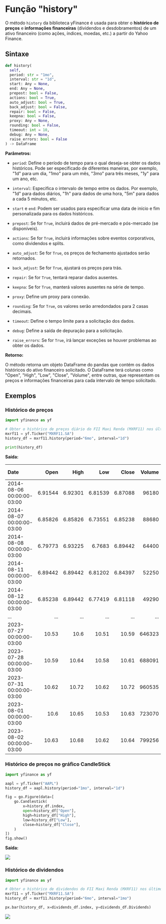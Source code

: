 # Função "history"

O método `history` da biblioteca yFinance é usada para obter o **histórico de preços** e **informações financeiras** (dividendos e desdobramentos) de um ativo financeiro (como ações, índices, moedas, etc.) a partir do Yahoo Finance.

## **Sintaxe**

```python
def history(
  self,
  period: str = "1mo",
  interval: str = "1d",
  start: Any = None,
  end: Any = None,
  prepost: bool = False,
  actions: bool = True,
  auto_adjust: bool = True,
  back_adjust: bool = False,
  repair: bool = False,
  keepna: bool = False,
  proxy: Any = None,
  rounding: bool = False,
  timeout: int = 10,
  debug: Any = None,
  raise_errors: bool = False
) -> DataFrame
```

**Parâmetros:**

- `period`: Define o período de tempo para o qual deseja-se obter os dados históricos. Pode ser especificado de diferentes maneiras, por exemplo, "1d" para um dia, "1mo" para um mês, "3mo" para três meses, "1y" para um ano, etc.

- `interval`: Especifica o intervalo de tempo entre os dados. Por exemplo, "1d" para dados diários, "1h" para dados de uma hora, "5m" para dados a cada 5 minutos, etc.

- `start` e `end`: Podem ser usados para especificar uma data de início e fim personalizada para os dados históricos.

- `prepost`: Se for `True`, incluirá dados de pré-mercado e pós-mercado (se disponíveis).

- `actions`: Se for `True`, incluirá informações sobre eventos corporativos, como dividendos e splits.

- `auto_adjust`: Se for `True`, os preços de fechamento ajustados serão retornados.

- `back_adjust`: Se for `True`, ajustará os preços para trás.

- `repair`: Se for `True`, tentará reparar dados ausentes.

- `keepna`: Se for `True`, manterá valores ausentes na série de tempo.

- `proxy`: Define um proxy para conexão.

- `rounding`: Se for `True`, os valores serão arredondados para 2 casas decimais.

- `timeout`: Define o tempo limite para a solicitação dos dados.

- `debug`: Define a saída de depuração para a solicitação.

- `raise_errors`: Se for `True`, irá lançar exceções se houver problemas ao obter os dados.

**Retorno:**

O método retorna um objeto DataFrame do pandas que contém os dados históricos do ativo financeiro solicitado. O DataFrame terá colunas como "Open", "High", "Low", "Close", "Volume", entre outras, que representam os preços e informações financeiras para cada intervalo de tempo solicitado.

## **Exemplos**

### **Histórico de preços**

```python
import yfinance as yf

# Obter o histórico de preços diário do FII Maxi Renda (MXRF11) nos últimos 6 meses
mxrf11 = yf.Ticker("MXRF11.SA")
history_df = mxrf11.history(period="6mo", interval="1d")

print(history_df)
```

**Saída:**

| Date                      |    Open |    High |     Low |   Close | Volume | Dividends | Stock Splits |
| :------------------------ | ------: | ------: | ------: | ------: | -----: | --------: | -----------: |
| 2014-08-06 00:00:00-03:00 | 6.91544 | 6.92301 | 6.81539 | 6.87088 |  96180 |         0 |            0 |
| 2014-08-07 00:00:00-03:00 | 6.85826 | 6.85826 | 6.73551 | 6.85238 |  88680 |         0 |            0 |
| 2014-08-08 00:00:00-03:00 | 6.79773 | 6.93225 |  6.7683 | 6.89442 |  64400 |         0 |            0 |
| 2014-08-11 00:00:00-03:00 | 6.89442 | 6.89442 | 6.81202 | 6.84397 |  52250 |         0 |            0 |
| 2014-08-12 00:00:00-03:00 | 6.85238 | 6.89442 | 6.77419 | 6.81118 |  49290 |         0 |            0 |
| ...                       |     ... |     ... |     ... |     ... |    ... |       ... |          ... |
| 2023-07-27 00:00:00-03:00 |   10.53 |    10.6 |   10.51 |   10.59 | 646323 |         0 |            0 |
| 2023-07-28 00:00:00-03:00 |   10.59 |   10.64 |   10.58 |   10.61 | 688091 |         0 |            0 |
| 2023-07-31 00:00:00-03:00 |   10.62 |   10.72 |   10.62 |   10.72 | 960535 |         0 |            0 |
| 2023-08-01 00:00:00-03:00 |    10.6 |   10.65 |   10.53 |   10.63 | 723070 |         0 |            0 |
| 2023-08-02 00:00:00-03:00 |   10.63 |   10.68 |   10.62 |   10.64 | 799256 |         0 |            0 |

### **Histórico de preços no gráfico CandleStick**

```python
import yfinance as yf

aapl = yf.Ticker("AAPL")
history_df = aapl.history(period="1mo", interval="1d")

fig = go.Figure(data=[
    go.Candlestick(
        x=history_df.index,
        open=history_df["Open"],
        high=history_df["High"],
        low=history_df["Low"],
        close=history_df["Close"],
    )
])
fig.show()
```

**Saída:**

![](candlestick-grafic.png)

### **Histórico de dividendos**

```python
import yfinance as yf

# Obter o histórico de dividendos do FII Maxi Renda (MXRF11) nos últimos 6 meses
mxrf11 = yf.Ticker("MXRF11.SA")
history_df = mxrf11.history(period="6mo", interval="1mo")

px.bar(history_df, x=dividends_df.index, y=dividends_df.Dividends)
```

![](dividend-grafic.png)
